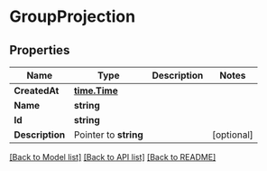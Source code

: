 # GroupProjection

## Properties

Name | Type | Description | Notes
------------ | ------------- | ------------- | -------------
**CreatedAt** | [**time.Time**](time.Time) |  | 
**Name** | **string** |  | 
**Id** | **string** |  | 
**Description** | Pointer to **string** |  | [optional] 

[[Back to Model list]](../README#documentation-for-models) [[Back to API list]](../README#documentation-for-api-endpoints) [[Back to README]](../README)


